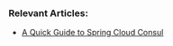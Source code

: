 
### Relevant Articles:
- [A Quick Guide to Spring Cloud Consul](http://www.baeldung.com/spring-cloud-consul)
